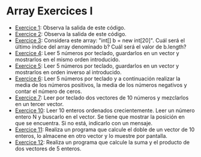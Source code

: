 # Array Exercices I
-  [Exercice 1](https://github.com/oscarjuly23/Java_Basics/blob/main/Arrays_I/Eje1.java):
Observa la salida de este código.
-  [Exercice 2](https://github.com/oscarjuly23/Java_Basics/blob/main/Arrays_I/Eje2.java):
Observa la salida de este código.
-  [Exercice 3](https://github.com/oscarjuly23/Java_Basics/blob/main/Arrays_I/Eje3.java):
Considera este array: "int[] b = new int[20]". Cuál será el último índice del array denominado b? Cuál será el valor de b.length?
-  [Exercice 4](https://github.com/oscarjuly23/Java_Basics/blob/main/Arrays_I/Eje4.java):
Leer 5 números por teclado, guardarlos en un vector y mostrarlos en el mismo orden
introducido.
-  [Exercice 5](https://github.com/oscarjuly23/Java_Basics/blob/main/Arrays_I/Eje5.java):
Leer 5 números por teclado, guardarlos en un vector y mostrarlos en orden inverso al
introducido.
-  [Exercice 6](https://github.com/oscarjuly23/Java_Basics/blob/main/Arrays_I/Eje6.java):
Leer 5 números por teclado y a continuación realizar la media de los números positivos, la
media de los números negativos y contar el número de ceros.
-  [Exercice 7](https://github.com/oscarjuly23/Java_Basics/blob/main/Arrays_I/Eje7.java):
Leer por teclado dos vectores de 10 números y mezclarlos en un tercer vector.
-  [Exercice 10](https://github.com/oscarjuly23/Java_Basics/blob/main/Arrays_I/Eje10.java):
Leer 10 enteros ordenados crecientemente. Leer un número entero N y buscarlo en el vector. Se tiene que mostrar la posición en que se encuentra. Si no está, indicarlo con un mensaje.
-  [Exercice 11](https://github.com/oscarjuly23/Java_Basics/blob/main/Arrays_I/Eje11.java):
Realiza un programa que calcule el doble de un vector de 10 enteros, lo almacene en otro vector y lo muestre por pantalla.
-  [Exercice 12](https://github.com/oscarjuly23/Java_Basics/blob/main/Arrays_I/Eje12.java):
Realiza un programa que calcule la suma y el producto de dos vectores de 5 enteros.
